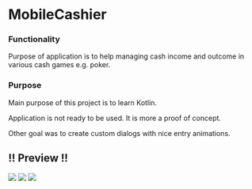 # MobileCashier

### Functionality

Purpose of application is to help managing cash income and outcome in various cash games e.g. poker.

### Purpose

Main purpose of this project is to learn Kotlin.

Application is not ready to be used. It is more a proof of concept.

Other goal was to create custom dialogs with nice entry animations.

## !! Preview !!

![](https://media.giphy.com/media/xUA7aPadnbj7zvnUNG/giphy.gif)
![](https://media.giphy.com/media/3ohzdOzBN9FfZrqY6s/giphy.gif)
![](https://media.giphy.com/media/3o7bu2MacwuReCE4q4/giphy.gif)
